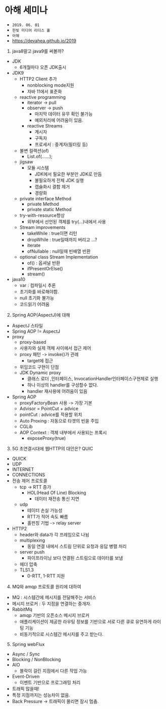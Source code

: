 아해 세미나
================
- ```2019. 06. 01```
- ```한빛 미디어 리더스 홀```
- ```아해```
- https://devahea.github.io/2019

1. java8말고 java9를 써볼까?
  * JDK
    * 6개월마다 오픈 JDK출시
  * JDK9
    * HTTP2 Client 추가
      * nonblocking mode지원
      * 자바 11에서 표준화
    * reactive programming
      * iterator -> pull
      * observer -> push
        * 마지막 데이터 유무 확인 불가능
        * 예외처리에 어려움이 있음.
      * reactive Streams
        * 계시자
        * 구독자
        * 프로세서 : 중계자(필터링 등)
    * 불변 컬렉션(of)
      * List.of(......);
    * jigsaw
      * 모듈 시스템
        * JDK에서 필요한 부분만 JDK로 만듬
        * 불필요하게 전체 JDK 실행
        * 캡슐화시 결함 제거
        * 경량화
    * private interface Method
      * private Method
      * private static Method
    * try-with-resource향상
      * 외부에서 선언된 객체를 try(...)내에서 사용
    * Stream improvements
      * takeWhile : true이면 리턴
      * dropWhile : true일때까지 버리고 ...?
      * iterate
      * ofNullable : null일때 빈배열 반환
    * optional class Stream Implementation
      * of() : 옵셔널 반환
      * ifPresentOrElse()
      * stream()
  * java10
    * var : 컴파일시 추론
    * 초기화를 바로해야함.
    * null 초기화 불가능
    * 코드읽기 어려움

2. Spring AOP(AspectJ)에 대해
  * AspectJ 스타일
  * Spring AOP != AspectJ
  * proxy
    * proxy-based
    * 사용자와 실제 객체 사이에서 접근 제어
    * proxy 패턴 -> invoke()가 관례
      * target에 접근
    * 위임코드 구현이 단점
    * JDK Dynamic proxy
      * 클래스 로더 ,인터페이스, InvocationHandler인터페이스구현체로 실행
      * 하나 이상의 handler를 구성할수 없다.
      * handler 재사용에 어려움이 있음
  * Spring AOP
    * proxyFactoryBean 사용 -> 가장 기본
    * Advisor = PointCut + advice
    * pointCut : advice를 적용할 위치
    * Auto Proxing : 자동으로 타겟의 빈을 주입
    * CGLib
    * AOP Context : 객체 내부에서 사용되는 프록시
      * exposeProxy(true)

3. 5G 초연결시대에 웹HTTP의 대안은? QUIC
  * QUICK
  * UDP
  * INTERNET
  * CONNECTIONS
  * 전송 제어 프로토콜
    * tcp -> RTT 증가
      * HOL(Head Of Line) Blocking
        * 데이터 재전송 통신 지연
    * udp
      * 테이터 손실 가능성
      * RTT가 적어 속도 빠름
      * 홀펀칭 기법 -> relay server
  * HTTP2
    * header와 data가 각 프레임으로 나뉨
    * multiplexing
      * 동일 연결 내에서 스트림 단위로 요청과 응답 병렬 처리
    * server push
      * 파이프라이닝 보다 연결된 스트림으로 데이터를 보냄
    * 헤더 압축
    * TLS1.3
      * 0-RTT, 1-RTT 지원

4. MQ와 amqp 프로토콜 원리에 대하여
  * MQ : 시스템간에 메시지를 전달해주는 서비스
  * 메시지 브로커 : 두 지점을 연결하는 중개자.
  * RabbitMq
    * amqp 기반의 오픈소스 메시지 브로커
    * 애플리케이션이 제공한 라우팅 정보를 기반으로 서로 다른 큐로 유연하게 라이팅 기능
    * 비동기적으로 시스템간 메시지를 주고 받는다.
5. Spring webFlux
  * Async / Sync
  * Blocking / NonBlocking
  * AIO
    * 블락이 걸린 지점에서 다른 작업 가능
  * Event-Driven
    * 이벤트 기반으로 프로그래밍 처리
  * 트래픽 많을때!
  * 특정 지점까지는 성능차이 없음.
  * Back Pressure -> 트래픽이 몰리면 잠시 멈춤.
